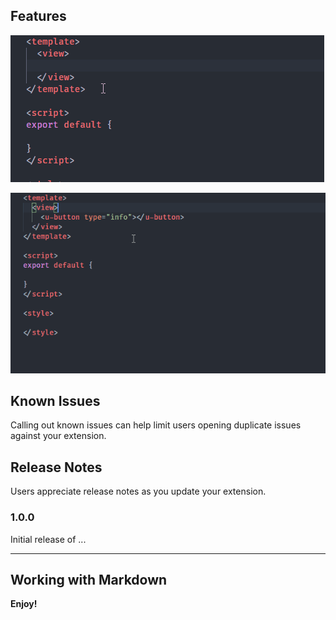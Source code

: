 ## Features

![auto](./icon/1.gif)


![auto](./icon/2.gif)

## Known Issues

Calling out known issues can help limit users opening duplicate issues against your extension.

## Release Notes

Users appreciate release notes as you update your extension.

### 1.0.0

Initial release of ...


-----------------------------------------------------------------------------------------------------------

## Working with Markdown


**Enjoy!**
